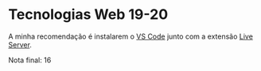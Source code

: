 # Tecnologias Web 19-20

A minha recomendação é instalarem o [VS Code](https://code.visualstudio.com/download) junto com a extensão [Live Server](https://marketplace.visualstudio.com/items?itemName=ritwickdey.LiveServer).

Nota final: 16